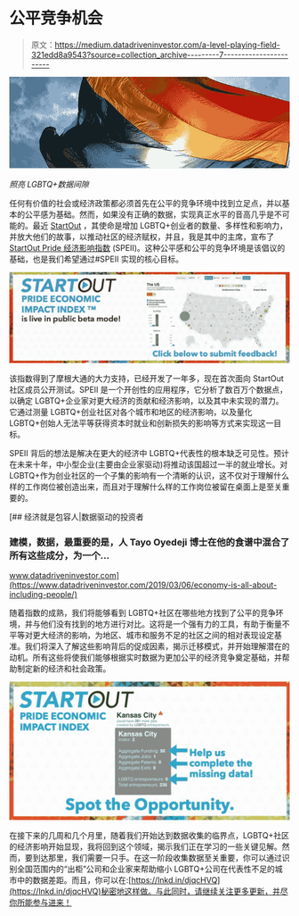 # 公平竞争机会

> 原文：<https://medium.datadriveninvestor.com/a-level-playing-field-321edd8a9543?source=collection_archive---------7----------------------->

![](img/e1f5be49693b0fd150a537556e823bbe.png)

*照亮 LGBTQ+数据间隙*

任何有价值的社会或经济政策都必须首先在公平的竞争环境中找到立足点，并以基本的公平感为基础。然而，如果没有正确的数据，实现真正水平的音高几乎是不可能的。最近 [StartOut](https://startout.org/) ，其使命是增加 LGBTQ+创业者的数量、多样性和影响力，并放大他们的故事，以推动社区的经济赋权，并且，我是其中的主席，宣布了 [StartOut Pride 经济影响指数](https://lnkd.in/dKaX7-H) (SPEII)。这种公平感和公平的竞争环境是该倡议的基础，也是我们希望通过#SPEII 实现的核心目标。

![](img/dafd10060d17d4097f41df3f45dae724.png)

该指数得到了摩根大通的大力支持，已经开发了一年多，现在首次面向 StartOut 社区成员公开测试。SPEII 是一个开创性的应用程序，它分析了数百万个数据点，以确定 LGBTQ+企业家对更大经济的贡献和经济影响，以及其中未实现的潜力。它通过测量 LGBTQ+创业社区对各个城市和地区的经济影响，以及量化 LGBTQ+创始人无法平等获得资本时就业和创新损失的影响等方式来实现这一目标。

SPEII 背后的想法是解决在更大的经济中 LGBTQ+代表性的根本缺乏可见性。预计在未来十年，中小型企业(主要由企业家驱动)将推动该国超过一半的就业增长。对 LGBTQ+作为创业社区的一个子集的影响有一个清晰的认识，这不仅对于理解什么样的工作岗位被创造出来，而且对于理解什么样的工作岗位被留在桌面上是至关重要的。

[](https://www.datadriveninvestor.com/2019/03/06/economy-is-all-about-including-people/) [## 经济就是包容人|数据驱动的投资者

### 建模，数据，最重要的是，人 Tayo Oyedeji 博士在他的食谱中混合了所有这些成分，为一个…

www.datadriveninvestor.com](https://www.datadriveninvestor.com/2019/03/06/economy-is-all-about-including-people/) 

随着指数的成熟，我们将能够看到 LGBTQ+社区在哪些地方找到了公平的竞争环境，并与他们没有找到的地方进行对比。这将是一个强有力的工具，有助于衡量不平等对更大经济的影响，为地区、城市和服务不足的社区之间的相对表现设定基准。我们将深入了解这些影响背后的促成因素，揭示迁移模式，并开始理解潜在的动机。所有这些将使我们能够根据实时数据为更加公平的经济竞争奠定基础，并帮助制定新的经济和社会政策。

![](img/ea22dffecb338eaa1541af33d4b0e88f.png)

在接下来的几周和几个月里，随着我们开始达到数据收集的临界点，LGBTQ+社区的经济影响开始显现，我将回到这个领域，揭示我们正在学习的一些关键见解。然而，要到达那里，我们需要一只手。在这一阶段收集数据至关重要，你可以通过识别全国范围内的“出柜”公司和企业家来帮助缩小 LGBTQ+公司在代表性不足的城市中的数据差距。而且，你可以在:[https://lnkd.in/djqcHVQ](https://lnkd.in/djqcHVQ)秘密地这样做。与此同时，请继续关注更多更新，并尽你所能参与进来！